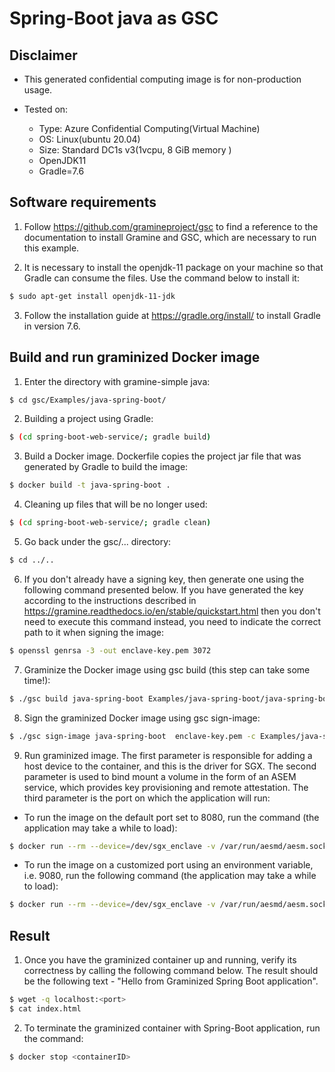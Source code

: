 # Spring-Boot java as GSC
## Disclaimer
* This generated confidential computing image is for non-production usage.

* Tested on:</br>
  - Type: Azure Confidential Computing(Virtual Machine)</br>
  - OS: Linux(ubuntu 20.04)</br>
  - Size: Standard DC1s v3(1vcpu, 8 GiB memory )</br>
  - OpenJDK11
  - Gradle=7.6
## Software requirements
1. Follow https://github.com/gramineproject/gsc to find a reference to the documentation to install Gramine and GSC, which are necessary to run this example.

2. It is necessary to install the openjdk-11 package on your machine so that Gradle can consume the files. Use the command below to install it:
```sh
$ sudo apt-get install openjdk-11-jdk
```
3. Follow the installation guide at https://gradle.org/install/ to install Gradle in version 7.6.

## Build and run graminized Docker image
1.  Enter the directory with gramine-simple java:
```sh
$ cd gsc/Examples/java-spring-boot/
```
2. Building a project using Gradle:
```sh
$ (cd spring-boot-web-service/; gradle build)
```
3. Build a Docker image. Dockerfile copies the project jar file that was generated by Gradle to build the image:
```sh
$ docker build -t java-spring-boot .
```
4. Cleaning up files that will be no longer used:
```sh
$ (cd spring-boot-web-service/; gradle clean)
```
5.  Go back under the gsc/... directory:
```sh
$ cd ../..
``` 
6. If you don't already have a signing key, then generate one using the following command presented below. If you have generated the key according to the instructions described in https://gramine.readthedocs.io/en/stable/quickstart.html then you don't need to execute this command instead, you need to indicate the correct path to it when signing the image:
```sh
$ openssl genrsa -3 -out enclave-key.pem 3072
```
7.  Graminize the Docker image using gsc build (this step can take some time!):
```sh 
$ ./gsc build java-spring-boot Examples/java-spring-boot/java-spring-boot.manifest -c Examples/java-spring-boot/config.yaml
```
8. Sign the graminized Docker image using gsc sign-image:
```sh
$ ./gsc sign-image java-spring-boot  enclave-key.pem -c Examples/java-spring-boot/config.yaml
```
9. Run graminized image. The first parameter is responsible for adding a host device to the container, and this is the driver for SGX. The second parameter is used to bind mount a volume in the form of an ASEM service, which provides key provisioning and remote attestation. The third parameter is the port on which the application will run:

*  To run the image on the default port set to 8080, run the command (the application may take a while to load):
```sh
$ docker run --rm --device=/dev/sgx_enclave -v /var/run/aesmd/aesm.socket:/var/run/aesmd/aesm.socket -p 8080:8080 -d gsc-java-spring-boot  
```
* To run the image on a customized port using an environment variable, i.e. 9080, run the following command (the application may take a while to load):
```sh
$ docker run --rm --device=/dev/sgx_enclave -v /var/run/aesmd/aesm.socket:/var/run/aesmd/aesm.socket -e SERVER_PORT=9080 -p 9080:9080 -d gsc-java-spring-boot
```
## Result 
1. Once you have the graminized container up and running, verify its correctness by calling the following command below. The result should be the following text - "Hello from Graminized Spring Boot application".
```sh
$ wget -q localhost:<port> 
$ cat index.html
```

2. To terminate the graminized container with Spring-Boot application, run the command:
```sh
$ docker stop <containerID>
```